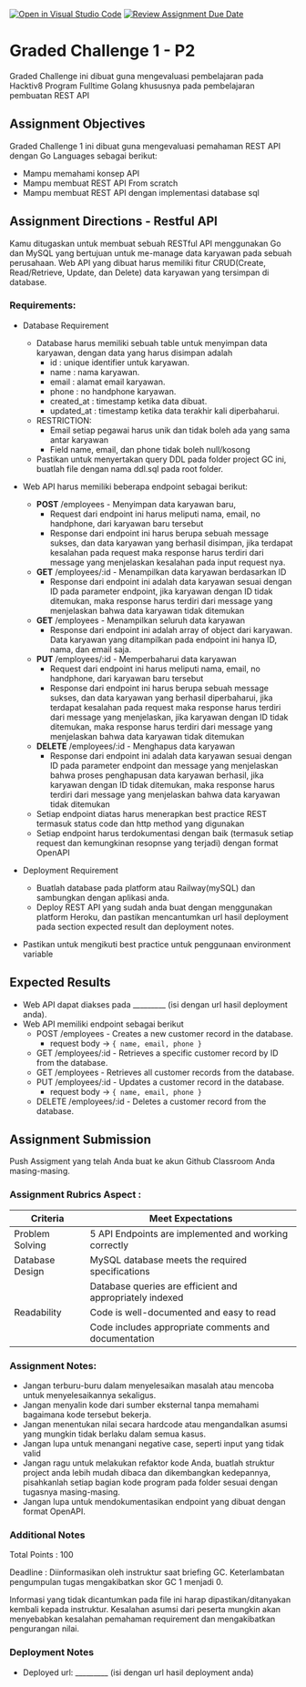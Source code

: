 [![Open in Visual Studio Code](https://classroom.github.com/assets/open-in-vscode-2e0aaae1b6195c2367325f4f02e2d04e9abb55f0b24a779b69b11b9e10269abc.svg)](https://classroom.github.com/online_ide?assignment_repo_id=19765198&assignment_repo_type=AssignmentRepo)
[![Review Assignment Due Date](https://classroom.github.com/assets/deadline-readme-button-24ddc0f5d75046c5622901739e7c5dd533143b0c8e959d652212380cedb1ea36.svg)](https://classroom.github.com/a/-H262Fkp)
# Graded Challenge 1 - P2

Graded Challenge ini dibuat guna mengevaluasi pembelajaran pada Hacktiv8 Program Fulltime Golang khususnya pada pembelajaran pembuatan REST API 

## Assignment Objectives
Graded Challenge 1 ini dibuat guna mengevaluasi pemahaman REST API dengan Go Languages sebagai berikut:

- Mampu memahami konsep API
- Mampu membuat REST API From scratch
- Mampu membuat REST API dengan implementasi database sql


## Assignment Directions - Restful API
Kamu ditugaskan untuk membuat sebuah RESTful API menggunakan Go dan MySQL yang bertujuan untuk me-manage data karyawan pada sebuah perusahaan. Web API yang dibuat harus memiliki fitur CRUD(Create, Read/Retrieve, Update, dan Delete) data karyawan yang tersimpan di database.

### Requirements:
- Database Requirement
  - Database harus memiliki sebuah table untuk menyimpan data karyawan, dengan data yang harus disimpan adalah
    - id : unique identifier untuk karyawan.
    - name : nama karyawan.
    - email : alamat email karyawan.
    - phone : no handphone karyawan.
    - created_at : timestamp ketika data dibuat.
    - updated_at : timestamp ketika data terakhir kali diperbaharui.
  - RESTRICTION:
    - Email setiap pegawai harus unik dan tidak boleh ada yang sama antar karyawan
    - Field name, email, dan phone tidak boleh null/kosong
  - Pastikan untuk menyertakan query DDL pada folder project GC ini, buatlah file dengan nama ddl.sql pada root folder.

- Web API harus memiliki beberapa endpoint sebagai berikut:
  - <b>POST</b> /employees - Menyimpan data karyawan baru, 
    - Request dari endpoint ini harus meliputi nama, email, no handphone, dari karyawan baru tersebut
    - Response dari endpoint ini harus berupa sebuah message sukses, dan data karyawan yang berhasil disimpan, jika terdapat kesalahan pada request maka response harus terdiri dari message yang menjelaskan kesalahan pada input request nya.
  - <b>GET</b> /employees/:id - Menampilkan data karyawan berdasarkan ID
    - Response dari endpoint ini adalah data karyawan sesuai dengan ID pada parameter endpoint, jika karyawan dengan ID tidak ditemukan, maka response harus terdiri dari message yang menjelaskan bahwa data karyawan tidak ditemukan
  - <b>GET</b> /employees - Menampilkan seluruh data karyawan
    - Response dari endpoint ini adalah array of object dari karyawan. Data karyawan yang ditampilkan pada endpoint ini hanya ID, nama, dan email saja.
  - <b>PUT</b> /employees/:id - Memperbaharui data karyawan
    - Request dari endpoint ini harus meliputi nama, email, no handphone, dari karyawan baru tersebut
    - Response dari endpoint ini harus berupa sebuah message sukses, dan data karyawan yang berhasil diperbaharui, jika terdapat kesalahan pada request maka response harus terdiri dari message yang menjelaskan, jika karyawan dengan ID tidak ditemukan, maka response harus terdiri dari message yang menjelaskan bahwa data karyawan tidak ditemukan
  - <b>DELETE</b> /employees/:id - Menghapus data karyawan
    - Response dari endpoint ini adalah data karyawan sesuai dengan ID pada parameter endpoint dan message yang menjelaskan bahwa proses penghapusan data karyawan berhasil, jika karyawan dengan ID tidak ditemukan, maka response harus terdiri dari message yang menjelaskan bahwa data karyawan tidak ditemukan
  - Setiap endpoint diatas harus menerapkan best practice REST termasuk status code dan http method yang digunakan
  - Setiap endpoint harus terdokumentasi dengan baik (termasuk setiap request dan kemungkinan resopnse yang terjadi) dengan format OpenAPI

- Deployment Requirement
  - Buatlah database pada platform atau Railway(mySQL) dan sambungkan dengan aplikasi anda.
  - Deploy REST API yang sudah anda buat dengan menggunakan platform Heroku, dan pastikan mencantumkan url hasil deployment pada section expected result dan deployment notes.
- Pastikan untuk mengikuti best practice untuk penggunaan environment variable

## Expected Results
- Web API dapat diakses pada _________ (isi dengan url hasil deployment anda).
- Web API memiliki endpoint sebagai berikut
  - POST /employees - Creates a new customer record in the database.
    - request body -> `{ name, email, phone }`
  - GET /employees/:id - Retrieves a specific customer record by ID from the database.
  - GET /employees - Retrieves all customer records from the database.
  - PUT /employees/:id - Updates a customer record in the database.
    - request body -> `{ name, email, phone }`
  - DELETE /employees/:id - Deletes a customer record from the database.

## Assignment Submission
Push Assigment yang telah Anda buat ke akun Github Classroom Anda masing-masing.

### Assignment Rubrics Aspect : 
|Criteria|Meet Expectations|
|---|---|
|Problem Solving|5 API Endpoints are implemented and working correctly|
|Database Design |MySQL database meets the required specifications|
||Database queries are efficient and appropriately indexed|
|Readability|Code is well-documented and easy to read|
||Code includes appropriate comments and documentation|


### Assignment Notes:
- Jangan terburu-buru dalam menyelesaikan masalah atau mencoba untuk menyelesaikannya sekaligus.
- Jangan menyalin kode dari sumber eksternal tanpa memahami bagaimana kode tersebut bekerja.
- Jangan menentukan nilai secara hardcode atau mengandalkan asumsi yang mungkin tidak berlaku dalam semua kasus.
- Jangan lupa untuk menangani negative case, seperti input yang tidak valid
- Jangan ragu untuk melakukan refaktor kode Anda, buatlah struktur project anda lebih mudah dibaca dan dikembangkan kedepannya, pisahkanlah setiap bagian kode program pada folder sesuai dengan tugasnya masing-masing.
- Jangan lupa untuk mendokumentasikan endpoint yang dibuat dengan format OpenAPI.

### Additional Notes
Total Points : 100

Deadline : Diinformasikan oleh instruktur saat briefing GC. Keterlambatan pengumpulan tugas mengakibatkan skor GC 1 menjadi 0.

Informasi yang tidak dicantumkan pada file ini harap dipastikan/ditanyakan kembali kepada instruktur. Kesalahan asumsi dari peserta mungkin akan menyebabkan kesalahan pemahaman requirement dan mengakibatkan pengurangan nilai.

### Deployment Notes
- Deployed url: _________ (isi dengan url hasil deployment anda)
